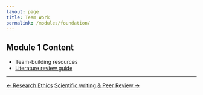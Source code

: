 ```yaml
---
layout: page
title: Team Work
permalink: /modules/foundation/
---
```

## Module 1 Content
- Team-building resources
- [Literature review guide](link)
---

<div class="module-nav">
  <a href="/Bioinspired-Communication-Ethics/modules/ethics/" class="btn">← Research Ethics</a>
  <a href="/Bioinspired-Communication-Ethics/modules/proposal/" class="btn">Scientific writing & Peer Review →</a>
</div>
